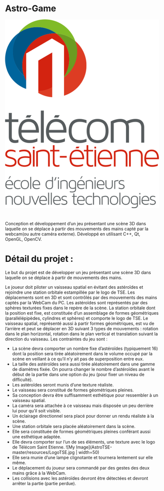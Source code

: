 # Astro-Game
![My Image](AstroTSE-master/resources/logoTSE509.png)
#
Conception et développement d’un jeu présentant une scène 3D dans laquelle on se déplace à partir des mouvements des mains capté par la webcam(ou autre caméra externe). 
Développé en utilisant C++, Qt, OpenGL, OpenCV.

# Détail du projet : #

Le but du projet est de développer un jeu présentant une scène 3D dans laquelle on se déplace à partir de mouvements des mains.

Le joueur doit piloter un vaisseau spatial en évitant des astéroïdes et rejoindre une station orbitale estampillée par le logo de TSE. Les déplacements sont en 3D et sont contrôlés par des mouvements des mains captés par la WebCam du PC. Les astéroïdes sont représentés par des sphères texturées fixes dans le repère de la scène. La station orbitale dont la position est fixe, est constituée d’un assemblage de formes géométriques (parallélépipèdes, cylindres et sphères) et comporte le logo de TSE. Le vaisseau spatial, représenté aussi à partir formes géométriques, est vu de l’arrière et peut se déplacer en 3D suivant 3 types de mouvements : rotation dans le plan horizontal, rotation dans le plan vertical et translation suivant la direction du vaisseau. 
Les contraintes du jeu sont :

* La scène devra comporter un nombre fixe d’astéroïdes (typiquement 16) dont la position sera tirée aléatoirement dans le volume occupé par la scène en veillant à ce qu’il n’y ait pas de superposition entre eux. 
* La taille des astéroïdes sera aussi tirée aléatoirement dans une gamme de diamètres fixée. On pourra changer le nombre d’astéroïdes avant le début de la partie dans une option du jeu (pour fixer un niveau de difficulté). 
* Les astéroïdes seront munis d’une texture réaliste.
* Le vaisseau sera constitué de formes géométriques pleines. 
* Sa conception devra être suffisamment esthétique pour ressembler à un vaisseau spatial. 
* La caméra sera attachée à ce vaisseau mais disposée un peu derrière lui pour qu’il soit visible. 
* Un éclairage directionnel sera placé pour donner un rendu réaliste à la scène.
* Une station orbitale sera placée aléatoirement dans la scène. 
* Elle sera constituée de formes géométriques pleines conférant aussi une esthétique adaptée. 
* Elle devra comporter sur l’un de ses éléments, une texture avec le logo de Télécom Saint Etienne. ![My Image](AstroTSE-master/resources/LogoTSE.jpg | width=50)
* Elle sera munie d’une lampe clignotante et tournera lentement sur elle même.
* Le déplacement du joueur sera commandé par des gestes des deux mains grâce à la WebCam.
* Les collisions avec les astéroïdes devront être détectées et devront arrêter la partie (partie perdue).
